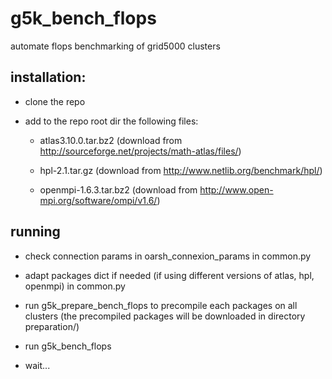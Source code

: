 g5k_bench_flops
===============

automate flops benchmarking of grid5000 clusters

installation:
-------------

- clone the repo

- add to the repo root dir the following files:

  - atlas3.10.0.tar.bz2 (download from http://sourceforge.net/projects/math-atlas/files/)

  - hpl-2.1.tar.gz (download from http://www.netlib.org/benchmark/hpl/)

  - openmpi-1.6.3.tar.bz2 (download from http://www.open-mpi.org/software/ompi/v1.6/)

running
-------

- check connection params in oarsh_connexion_params in common.py

- adapt packages dict if needed (if using different versions of atlas, hpl, openmpi) in common.py

- run g5k_prepare_bench_flops to precompile each packages on all clusters (the precompiled packages will be downloaded in directory preparation/)

- run g5k_bench_flops

- wait...
